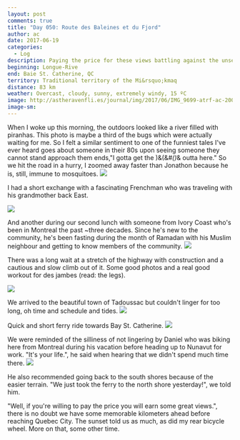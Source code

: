 ```yaml
---
layout: post
comments: true
title: "Day 050: Route des Baleines et du Fjord"
author: ac
date: 2017-06-19
categories:
  - Log
description: Paying the price for these views battling against the unseen: wind.
beginning: Longue-Rive
end: Baie St. Catherine, QC
territory: Traditional territory of the Mi&rsquo;kmaq 
distance: 83 km
weather: Overcast, cloudy, sunny, extremely windy, 15 ºC
image: http://astheravenfli.es/journal/img/2017/06/IMG_9699-atrf-ac-2000-web.jpg
image-sm:
---
```


When I woke up this morning, the outdoors looked like a river filled with piranhas. This photo is maybe a third of the bugs which were actually waiting for me. So I felt a similar sentiment to one of the funniest tales I've ever heard goes about someone in their 80s upon seeing someone they cannot stand approach them ends,"I gotta get the )&(&*#()*& outta here." So we hit the road in a hurry, I zoomed away faster than Jonathon because he is, still, immune to mosquitoes.
<img src="http://astheravenfli.es/journal/img/2017/06/IMG_9696-atrf-ac-2000-web.jpg">

I had a short exchange with a fascinating Frenchman who was traveling with his grandmother back East. 

<img src="http://astheravenfli.es/journal/img/2017/06/IMG_9700-atrf-ac-2000-web.jpg">

And another during our second lunch with someone from Ivory Coast who's been in Montreal the past ~three decades. Since he's new to the community, he's been fasting during the month of Ramadan with his Muslim neighbour and getting to know members of the community. 
<img src="http://astheravenfli.es/journal/img/2017/06/IMG_9704-atrf-ac-2000-web.jpg">

There was a long wait at a stretch of the highway with construction and a cautious and slow climb out of it. Some good photos and a real good workout for des jambes (read: the legs).

<img src="http://astheravenfli.es/journal/img/2017/06/IMG_9711-atrf-ac-2000-web.jpg">

We arrived to the beautiful town of Tadoussac but couldn't linger for too long, oh time and schedule and tides. 
<img src="http://astheravenfli.es/journal/img/2017/06/IMG_9716-atrf-ac-2000-web.jpg">

Quick and short ferry ride towards Bay St. Catherine.
<img src="http://astheravenfli.es/journal/img/2017/06/IMG_9722-atrf-ac-2000-web.jpg">

We were reminded of the silliness of not lingering by Daniel who was biking here from Montreal during his vacation before heading up to Nunavut for work. "It's your life.", he said when hearing that we didn't spend much time there.
<img src="http://astheravenfli.es/journal/img/2017/06/IMG_9744-atrf-ac-2000-web.jpg">

He also recommended going back to the south shores because of the easier terrain. "We just took the ferry to the north shore yesterday!", we told him. 

"Well, if you're willing to pay the price you will earn some great views.", there is no doubt we have some memorable kilometers ahead before reaching Quebec City. The sunset told us as much, as did my rear bicycle wheel. More on that, some other time.